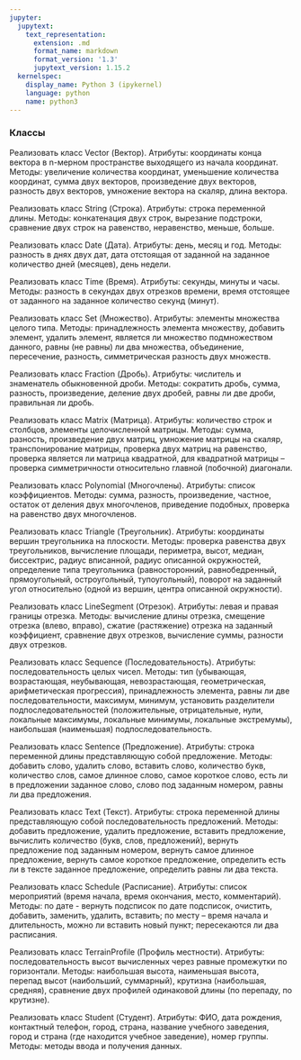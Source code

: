 ```yaml
---
jupyter:
  jupytext:
    text_representation:
      extension: .md
      format_name: markdown
      format_version: '1.3'
      jupytext_version: 1.15.2
  kernelspec:
    display_name: Python 3 (ipykernel)
    language: python
    name: python3
---
```


### Классы


Реализовать класс Vector (Вектор).
Атрибуты: координаты конца вектора в n-мерном пространстве выходящего из
начала координат.
Методы: увеличение количества координат, уменьшение
количества координат, сумма двух векторов, произведение двух векторов,
разность двух векторов, умножение вектора на скаляр, длина вектора.


Реализовать класс String (Строка).
Атрибуты: строка переменной длины.
Методы: конкатенация двух строк, вырезание подстроки, сравнение двух строк на равенство, неравенство, меньше, больше.


Реализовать класс Date (Дата).
Атрибуты: день, месяц и год.
Методы: разность в днях двух дат, дата отстоящая от заданной на заданное
количество дней (месяцев), день недели.


Реализовать класс Time (Время).
Атрибуты: секунды, минуты и часы.
Методы: разность в секундах двух отрезков времени, время отстоящее от
заданного на заданное количество секунд (минут).


Реализовать класс Set (Множество).
Атрибуты: элементы множества целого типа.
Методы: принадлежность элемента множеству, добавить элемент, удалить элемент,
является ли множество подмножеством данного, равны (не равны) ли два
множества, объединение, пересечение, разность, симметрическая разность
двух множеств.


Реализовать класс Fraction (Дробь).
Атрибуты: числитель и знаменатель обыкновенной дроби.
Методы: сократить дробь, сумма, разность, произведение, деление двух дробей,
равны ли две дроби, правильная ли дробь.


Реализовать класс Matrix (Матрица).
Атрибуты: количество строк и столбцов, элементы целочисленной матрицы.
Методы: сумма, разность, произведение двух матриц, умножение матрицы на
скаляр, транспонирование матрицы, проверка двух матриц на равенство,
проверка является ли матрица квадратной, для квадратной матрицы – проверка
симметричности относительно главной (побочной) диагонали.


Реализовать класс Polynomial (Многочлены).
Атрибуты: список коэффициентов.
Методы: сумма, разность, произведение, частное, остаток от деления двух
многочленов, приведение подобных, проверка на равенство двух многочленов.


Реализовать класс Triangle (Треугольник).
Атрибуты: координаты вершин треугольника на плоскости.
Методы: проверка равенства двух треугольников, вычисление площади, периметра,
высот, медиан, биссектрис, радиус вписанной, радиус описанной окружностей,
определение типа треугольника (равносторонний, равнобедренный, прямоугольный,
остроугольный, тупоугольный), поворот на заданный угол относительно
(одной из вершин, центра описанной окружности).


Реализовать класс LineSegment (Отрезок).
Атрибуты: левая и правая границы отрезка.
Методы: вычисление длины отрезка, смещение отрезка (влево, вправо),
сжатие (растяжение) отрезка на заданный коэффициент, сравнение двух отрезков,
вычисление суммы, разности двух отрезков.


Реализовать класс Sequence (Последовательность).
Атрибуты: последовательность целых чисел.
Методы: тип (убывающая, возрастающая, неубывающая, невозрастающая,
геометрическая, арифметическая прогрессия), принадлежность элемента,
равны ли две последовательности, максимум, минимум, установить разделители
подпоследовательностей (положительные, отрицательные, нули, локальные
максимумы, локальные минимумы, локальные экстремумы), наибольшая (наименьшая)
подпоследовательность.


Реализовать класс Sentence (Предложение).
Атрибуты: строка переменной длины представляющую собой предложение.
Методы: добавить слово, удалить слово, вставить слово, количество букв,
количество слов, самое длинное слово, самое короткое слово, есть ли в
предложении заданное слово, слово под заданным номером, равны ли два
предложения.


Реализовать класс Text (Текст).
Атрибуты: строка переменной длины представляющую собой последовательность
предложений.
Методы: добавить предложение, удалить предложение, вставить предложение,
вычислить количество (букв, слов, предложений),
вернуть предложение под заданным номером, вернуть самое длинное предложение,
вернуть самое короткое предложение, определить есть ли в тексте заданное
предложение, определить равны ли два текста.


Реализовать класс Schedule (Расписание).
Атрибуты: список мероприятий
(время начала, время окончания, место, комментарий).
Методы: по дате - вернуть подсписок по дате подсписок, очистить,
добавить, заменить, удалить, вставить; по месту – время начала и длительность,
можно ли вставить новый пункт; пересекаются ли два расписания.


Реализовать класс TerrainProfile (Профиль местности).
Атрибуты: последовательность высот вычисленных через равные промежутки по
горизонтали.
Методы: наибольшая высота, наименьшая высота, перепад высот (наибольший,
суммарный), крутизна (наибольшая, средняя), сравнение двух профилей одинаковой
длины (по перепаду, по крутизне).


Реализовать класс Student (Студент).
Атрибуты: ФИО, дата рождения, контактный телефон, город, страна,
название учебного заведения, город и страна (где находится учебное заведение),
номер группы.
Методы: методы ввода и получения данных.
